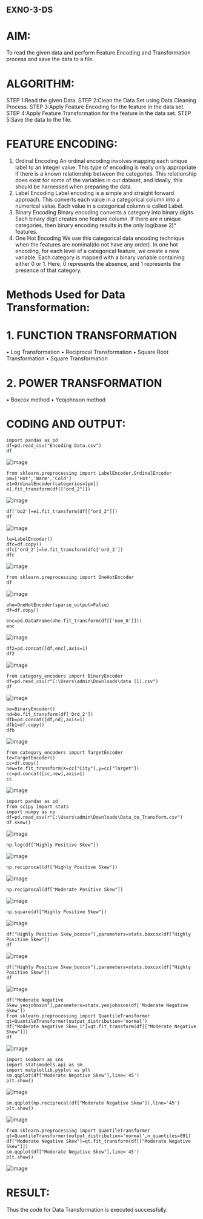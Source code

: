 ## EXNO-3-DS

# AIM:
To read the given data and perform Feature Encoding and Transformation process and save the data to a file.

# ALGORITHM:
STEP 1:Read the given Data.
STEP 2:Clean the Data Set using Data Cleaning Process.
STEP 3:Apply Feature Encoding for the feature in the data set.
STEP 4:Apply Feature Transformation for the feature in the data set.
STEP 5:Save the data to the file.

# FEATURE ENCODING:
1. Ordinal Encoding
An ordinal encoding involves mapping each unique label to an integer value. This type of encoding is really only appropriate if there is a known relationship between the categories. This relationship does exist for some of the variables in our dataset, and ideally, this should be harnessed when preparing the data.
2. Label Encoding
Label encoding is a simple and straight forward approach. This converts each value in a categorical column into a numerical value. Each value in a categorical column is called Label.
3. Binary Encoding
Binary encoding converts a category into binary digits. Each binary digit creates one feature column. If there are n unique categories, then binary encoding results in the only log(base 2)ⁿ features.
4. One Hot Encoding
We use this categorical data encoding technique when the features are nominal(do not have any order). In one hot encoding, for each level of a categorical feature, we create a new variable. Each category is mapped with a binary variable containing either 0 or 1. Here, 0 represents the absence, and 1 represents the presence of that category.

# Methods Used for Data Transformation:
  # 1. FUNCTION TRANSFORMATION
• Log Transformation
• Reciprocal Transformation
• Square Root Transformation
• Square Transformation
  # 2. POWER TRANSFORMATION
• Boxcox method
• Yeojohnson method

# CODING AND OUTPUT:
```
import pandas as pd
df=pd.read_csv("Encoding Data.csv")
df
```
![image](https://github.com/user-attachments/assets/3e2c3f13-f360-4e5a-8d61-5169eafcb98d)
```
from sklearn.preprocessing import LabelEncoder,OrdinalEncoder
pm=['Hot','Warm','Cold']
e1=OrdinalEncoder(categories=[pm])
e1.fit_transform(df[["ord_2"]])
```
![image](https://github.com/user-attachments/assets/e2f1474f-714b-4ef2-afaf-9b5fdf23142b)
```
df['bo2']=e1.fit_transform(df[["ord_2"]])
df
```
![image](https://github.com/user-attachments/assets/8685f7fe-859b-41e5-91b8-afba55e70a0e)

```
le=LabelEncoder()
dfc=df.copy()
dfc['ord_2']=le.fit_transform(dfc['ord_2'])
dfc
```
![image](https://github.com/user-attachments/assets/becbc5d4-43c7-4acc-a4a6-af477227c14f)
```
from sklearn.preprocessing import OneHotEncoder
df
```
![image](https://github.com/user-attachments/assets/1790e1d1-fa0e-4f83-9d6f-0c94bd026e59)

```
ohe=OneHotEncoder(sparse_output=False)
df=df.copy()

enc=pd.DataFrame(ohe.fit_transform(df[['nom_0']]))
enc
```

![image](https://github.com/user-attachments/assets/509ad985-3c54-4557-b14f-e996f45cace2)
```
df2=pd.concat([df,enc],axis=1)
df2
```

![image](https://github.com/user-attachments/assets/c13488c8-4cce-46e6-97d8-4ac2443fc3f1)
```
from category_encoders import BinaryEncoder
df=pd.read_csv(r"C:\Users\admin\Downloads\data (1).csv")
df
```
![image](https://github.com/user-attachments/assets/e9a795e9-ed1d-4fa8-a035-e6cfa448cefb)
```
be=BinaryEncoder()
nd=be.fit_transform(df['Ord_2'])
dfb=pd.concat([df,nd],axis=1)
dfb1=df.copy()
dfb
```

![image](https://github.com/user-attachments/assets/3a9c7c9d-880d-46f9-aea7-b828222df16d)
```
from category_encoders import TargetEncoder
te=TargetEncoder()
cc=df.copy()
new=te.fit_transform(X=cc["City"],y=cc["Target"])
cc=pd.concat([cc,new],axis=1)
cc
```

![image](https://github.com/user-attachments/assets/79b55d26-9b96-49d6-9cec-99d6042b4d86)
```
import pandas as pd
from scipy import stats
import numpy as np
df=pd.read_csv(r"C:\Users\admin\Downloads\Data_to_Transform.csv")
df.skew()
```

![image](https://github.com/user-attachments/assets/5e2f6ae6-8f4b-419d-bd1e-ec68b094344a)
```
np.log(df["Highly Positive Skew"])
```

![image](https://github.com/user-attachments/assets/cf2c15d2-71d9-4796-9ace-c289c29ac2d4)
```
np.reciprocal(df["Highly Positive Skew"])

```
![image](https://github.com/user-attachments/assets/e6df7e7d-d7b0-4f92-8b46-8304ea2683b7)
```
np.reciprocal(df["Moderate Positive Skew"])
```
![image](https://github.com/user-attachments/assets/39763fde-32b5-4142-989a-484e1a77e65d)

```
np.square(df["Highly Positive Skew"])
```

![image](https://github.com/user-attachments/assets/1f3bdd91-ba0a-4afc-9e65-26b0e8beb4bd)
```
df["Highly Positive Skew_boxcox"],parameters=stats.boxcox(df["Highly Positive Skew"])
df
```

![image](https://github.com/user-attachments/assets/23d6d599-870a-4e45-bbe1-d9df16135fc7)
```
df["Highly Positive Skew_boxcox"],parameters=stats.boxcox(df["Highly Positive Skew"])
df
```
![image](https://github.com/user-attachments/assets/ac88de47-6981-49bf-bf42-358400e3ce16)
```
df["Moderate Negative Skew_yeojohnson"],parameters=stats.yeojohnson(df['Moderate Negative Skew'])
from sklearn.preprocessing import QuantileTransformer
qt=QuantileTransformer(output_distribution='normal')
df["Moderate Negative Skew_1"]=qt.fit_transform(df[["Moderate Negative Skew"]])
df
```

![image](https://github.com/user-attachments/assets/d3ce8b2c-565c-4147-a9a4-c2b2f1bb98bf)
```
import seaborn as sns
import statsmodels.api as sm
import matplotlib.pyplot as plt
sm.qqplot(df["Moderate Negative Skew"],line='45')
plt.show()
```

![image](https://github.com/user-attachments/assets/65788724-304e-4196-9b20-0d4124d0f0ed)

```
sm.qqplot(np.reciprocal(df["Moderate Negative Skew"]),line='45')
plt.show()
```
![image](https://github.com/user-attachments/assets/027b670a-4a64-4150-88e1-c2e4a2a4eee1)

```
from sklearn.preprocessing import QuantileTransformer
qt=QuantileTransformer(output_distribution='normal',n_quantiles=891)
df["Moderate Negative Skew"]=qt.fit_transform(df[["Moderate Negative Skew"]])
sm.qqplot(df["Moderate Negative Skew"],line='45')
plt.show()
```
![image](https://github.com/user-attachments/assets/fef2e34b-1e4f-4b75-acc1-f799ab618040)


# RESULT:
Thus the code for Data Transformation is executed successfully.



       
